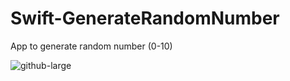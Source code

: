 # Swift-GenerateRandomNumber
App to generate random number (0-10)

![github-large](https://user-images.githubusercontent.com/45370934/189793018-d8402dfc-fa1c-4989-87ea-ce61440fe3a6.jpeg)
